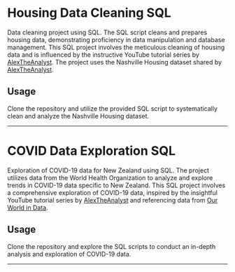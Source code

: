 # Housing Data Cleaning SQL

Data cleaning project using SQL. The SQL script cleans and prepares housing data, demonstrating proficiency in data manipulation and database management.
This SQL project involves the meticulous cleaning of housing data and is influenced by the instructive YouTube tutorial series by [AlexTheAnalyst](https://www.youtube.com/watch?v=8rO7ztF4NtU&list=PLUaB-1hjhk8FE_XZ87vPPSfHqb6OcM0cF&index=20). The project uses the Nashville Housing dataset shared by [AlexTheAnalyst](https://github.com/AlexTheAnalyst/PortfolioProjects/blob/main/Nashville%20Housing%20Data%20for%20Data%20Cleaning.xlsx).

## Usage

Clone the repository and utilize the provided SQL script to systematically clean and analyze the Nashville Housing dataset.

---

# COVID Data Exploration SQL

Exploration of COVID-19 data for New Zealand using SQL. The project utilizes data from the World Health Organization to analyze and explore trends in COVID-19 data specific to New Zealand.
This SQL project involves a comprehensive exploration of COVID-19 data, inspired by the insightful YouTube tutorial series by [AlexTheAnalyst](https://www.youtube.com/watch?v=qfyynHBFOsM&list=PLUaB-1hjhk8FE_XZ87vPPSfHqb6OcM0cF&index=19) and referencing data from [Our World in Data](https://ourworldindata.org/covid-deaths).

## Usage

Clone the repository and explore the SQL scripts to conduct an in-depth analysis and exploration of COVID-19 data.

---
